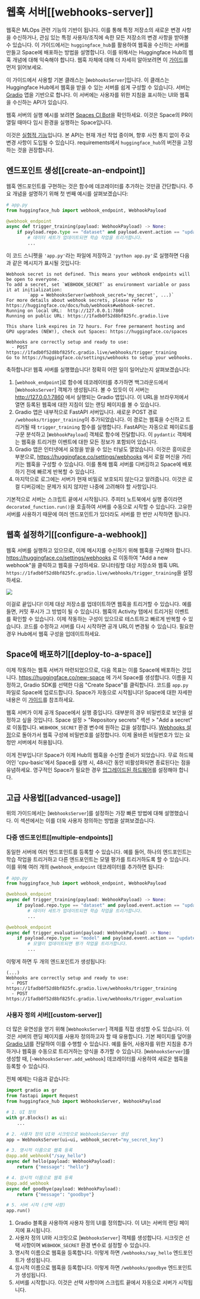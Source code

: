 <!--⚠️ Note that this file is in Markdown but contain specific syntax for our doc-builder (similar to MDX) that may not be
rendered properly in your Markdown viewer.
-->

# 웹훅 서버[[webhooks-server]]

웹훅은 MLOps 관련 기능의 기반이 됩니다. 이를 통해 특정 저장소의 새로운 변경 사항을 수신하거나,
관심 있는 특정 사용자/조직에 속한 모든 저장소의 변경 사항을 받아볼 수 있습니다.
이 가이드에서는 `huggingface_hub`를 활용하여 웹훅을 수신하는 서버를 만들고 Space에 배포하는 방법을 설명합니다. 
이를 위해서는 Huggingface Hub의 웹훅 개념에 대해 익숙해야 합니다. 
웹훅 자체에 대해 더 자세히 알아보려면 이 [가이드](https://huggingface.co/docs/hub/webhooks)를 먼저 읽어보세요.  

이 가이드에서 사용할 기본 클래스는 [`WebhooksServer`]입니다. 
이 클래스는 Huggingface Hub에서 웹훅을 받을 수 있는 서버를 쉽게 구성할 수 있습니다. 서버는 [Gradio](https://gradio.app/) 앱을 기반으로 합니다. 
이 서버에는 사용자를 위한 지침을 표시하는 UI와 웹훅을 수신하는 API가 있습니다.

<Tip>

웹훅 서버의 실행 예시를 보려면 [Spaces CI Bot](https://huggingface.co/spaces/spaces-ci-bot/webhook)을 확인하세요. 
이것은 Space의 PR이 열릴 때마다 임시 환경을 실행하는 Space입니다.

</Tip>

<Tip warning={true}>

이것은 [실험적 기능](../package_reference/environment_variables#hfhubdisableexperimentalwarning)입니다. 
본 API는 현재 개선 작업 중이며, 향후 사전 통지 없이 주요 변경 사항이 도입될 수 있습니다. 
requirements에서 `huggingface_hub`의 버전을 고정하는 것을 권장합니다.

</Tip>


## 엔드포인트 생성[[create-an-endpoint]]

웹훅 엔드포인트를 구현하는 것은 함수에 데코레이터를 추가하는 것만큼 간단합니다. 
주요 개념을 설명하기 위해 첫 번째 예시를 살펴보겠습니다:

```python
# app.py
from huggingface_hub import webhook_endpoint, WebhookPayload

@webhook_endpoint
async def trigger_training(payload: WebhookPayload) -> None:
    if payload.repo.type == "dataset" and payload.event.action == "update":
        # 데이터 세트가 업데이트되면 학습 작업을 트리거합니다.
        ...
```

이 코드 스니펫을 `'app.py'`라는 파일에 저장하고 `'python app.py'`로 실행하면 다음과 같은 메시지가 표시될 것입니다:

```text
Webhook secret is not defined. This means your webhook endpoints will be open to everyone.
To add a secret, set `WEBHOOK_SECRET` as environment variable or pass it at initialization:
        `app = WebhooksServer(webhook_secret='my_secret', ...)`
For more details about webhook secrets, please refer to https://huggingface.co/docs/hub/webhooks#webhook-secret.
Running on local URL:  http://127.0.0.1:7860
Running on public URL: https://1fadb0f52d8bf825fc.gradio.live

This share link expires in 72 hours. For free permanent hosting and GPU upgrades (NEW!), check out Spaces: https://huggingface.co/spaces

Webhooks are correctly setup and ready to use:
  - POST https://1fadb0f52d8bf825fc.gradio.live/webhooks/trigger_training
Go to https://huggingface.co/settings/webhooks to setup your webhooks.
```

축하합니다! 웹훅 서버를 실행했습니다! 정확히 어떤 일이 일어났는지 살펴보겠습니다:

1. [`webhook_endpoint`]로 함수에 데코레이터를 추가하면 백그라운드에서 [`WebhooksServer`] 객체가 생성됩니다. 
볼 수 있듯이 이 서버는 http://127.0.0.1:7860 에서 실행되는 Gradio 앱입니다. 
이 URL을 브라우저에서 열면 등록된 웹훅에 대한 지침이 있는 랜딩 페이지를 볼 수 있습니다.
2. Gradio 앱은 내부적으로 FastAPI 서버입니다. 새로운 POST 경로 `/webhooks/trigger_training`이 추가되었습니다. 
이 경로는 웹훅을 수신하고 트리거될 때 `trigger_training` 함수를 실행합니다. 
FastAPI는 자동으로 페이로드를 구문 분석하고 [`WebhookPayload`] 객체로 함수에 전달합니다. 
이 `pydantic` 객체에는 웹훅을 트리거한 이벤트에 대한 모든 정보가 포함되어 있습니다.
3. Gradio 앱은 인터넷에서 요청을 받을 수 있는 터널도 열었습니다. 
이것은 흥미로운 부분으로, https://huggingface.co/settings/webhooks 에서 로컬 머신을 가리키는 웹훅을 구성할 수 있습니다. 
이를 통해 웹훅 서버를 디버깅하고 Space에 배포하기 전에 빠르게 반복할 수 있습니다.
4. 마지막으로 로그에는 서버가 현재 비밀로 보호되지 않는다고 알려줍니다. 
이것은 로컬 디버깅에는 문제가 되지 않지만 나중에 고려해야 할 사항입니다.

<Tip warning={true}>

기본적으로 서버는 스크립트 끝에서 시작됩니다. 
주피터 노트북에서 실행 중이라면 `decorated_function.run()`을 호출하여 서버를 수동으로 시작할 수 있습니다. 
고유한 서버를 사용하기 때문에 여러 엔드포인트가 있더라도 서버를 한 번만 시작하면 됩니다.

</Tip>


## 웹훅 설정하기[[configure-a-webhook]]

웹훅 서버를 실행하고 있으므로, 이제 메시지를 수신하기 위해 웹훅을 구성해야 합니다.
https://huggingface.co/settings/webhooks 로 이동하여 "Add a new webhook"을 클릭하고 웹훅을 구성하세요. 
모니터링할 대상 저장소와 웹훅 URL `https://1fadb0f52d8bf825fc.gradio.live/webhooks/trigger_training`을 설정하세요.

<div class="flex justify-center">
<img src="https://huggingface.co/datasets/huggingface/documentation-images/resolve/main/hub/configure_webhook.png"/>
</div>

이걸로 끝입니다! 이제 대상 저장소를 업데이트하면 웹훅을 트리거할 수 있습니다. 예를 들면, 커밋 푸시가 그 방법이 될 수 있습니다.
웹훅의 Activity 탭에서 트리거된 이벤트를 확인할 수 있습니다. 이제 작동하는 구성이 있으므로 테스트하고 빠르게 반복할 수 있습니다. 
코드를 수정하고 서버를 다시 시작하면 공개 URL이 변경될 수 있습니다. 
필요한 경우 Hub에서 웹훅 구성을 업데이트하세요.

## Space에 배포하기[[deploy-to-a-space]]

이제 작동하는 웹훅 서버가 마련되었으므로, 다음 목표는 이를 Space에 배포하는 것입니다. https://huggingface.co/new-space 에 가서 Space를 생성합니다. 
이름을 지정하고, Gradio SDK를 선택한 다음 "Create Space"를 클릭합니다. 코드를 `app.py` 파일로 Space에 업로드합니다.
Space가 자동으로 시작됩니다!
Space에 대한 자세한 내용은 이 [가이드](https://huggingface.co/docs/hub/spaces-overview)를 참조하세요.

웹훅 서버가 이제 공개 Space에서 실행 중입니다. 대부분의 경우 비밀번호로 보안을 설정하고 싶을 것입니다.
Space 설정 > "Repository secrets" 섹션 > "Add a secret" 로 이동합니다. `WEBHOOK_SECRET` 환경 변수에 원하는 값을 설정합니다. 
[Webhooks 설정](https://huggingface.co/settings/webhooks)으로 돌아가서 웹훅 구성에 비밀번호를 설정합니다. 
이제 올바른 비밀번호가 있는 요청만 서버에서 허용됩니다.

이게 전부입니다! Space가 이제 Hub의 웹훅을 수신할 준비가 되었습니다.
무료 하드웨어인 'cpu-basic'에서 Space를 실행 시, 48시간 동안 비활성화되면 종료된다는 점을 유념하세요. 
영구적인 Space가 필요한 경우 [업그레이드된 하드웨어](https://huggingface.co/docs/hub/spaces-gpus#hardware-specs)를 설정해야 합니다.

## 고급 사용법[[advanced-usage]]

위의 가이드에서는 [`WebhooksServer`]를 설정하는 가장 빠른 방법에 대해 설명했습니다. 
이 섹션에서는 이를 더욱 사용자 정의하는 방법을 살펴보겠습니다.

### 다중 엔드포인트[[multiple-endpoints]]

동일한 서버에 여러 엔드포인트를 등록할 수 있습니다. 
예를 들어, 하나의 엔드포인트는 학습 작업을 트리거하고 다른 엔드포인트는 모델 평가를 트리거하도록 할 수 있습니다. 
이를 위해 여러 개의 `@webhook_endpoint` 데코레이터를 추가하면 됩니다:

```python
# app.py
from huggingface_hub import webhook_endpoint, WebhookPayload

@webhook_endpoint
async def trigger_training(payload: WebhookPayload) -> None:
    if payload.repo.type == "dataset" and payload.event.action == "update":
        # 데이터 세트가 업데이트되면 학습 작업을 트리거합니다.
        ...

@webhook_endpoint
async def trigger_evaluation(payload: WebhookPayload) -> None:
    if payload.repo.type == "model" and payload.event.action == "update":
        # 모델이 업데이트되면 평가 작업을 트리거합니다. 
        ...
```

이렇게 하면 두 개의 엔드포인트가 생성됩니다:

```text
(...)
Webhooks are correctly setup and ready to use:
  - POST https://1fadb0f52d8bf825fc.gradio.live/webhooks/trigger_training
  - POST https://1fadb0f52d8bf825fc.gradio.live/webhooks/trigger_evaluation
```

### 사용자 정의 서버[[custom-server]]

더 많은 유연성을 얻기 위해 [`WebhooksServer`] 객체를 직접 생성할 수도 있습니다. 
이것은 서버의 랜딩 페이지를 사용자 정의하고자 할 때 유용합니다. 
기본 페이지를 덮어쓸 [Gradio UI](https://gradio.app/docs/#blocks)를 전달하여 이를 수행할 수 있습니다. 
예를 들어, 사용자를 위한 지침을 추가하거나 웹훅을 수동으로 트리거하는 양식을 추가할 수 있습니다. 
[`WebhooksServer`]를 생성할 때, [`~WebhooksServer.add_webhook`] 데코레이터를 사용하여 새로운 웹훅을 등록할 수 있습니다.

전체 예제는 다음과 같습니다:

```python
import gradio as gr
from fastapi import Request
from huggingface_hub import WebhooksServer, WebhookPayload

# 1. UI 정의
with gr.Blocks() as ui:
    ...

# 2. 사용자 정의 UI와 시크릿으로 WebhooksServer 생성
app = WebhooksServer(ui=ui, webhook_secret="my_secret_key")

# 3. 명시적 이름으로 웹훅 등록
@app.add_webhook("/say_hello")
async def hello(payload: WebhookPayload):
    return {"message": "hello"}

# 4. 암시적 이름으로 웹훅 등록
@app.add_webhook
async def goodbye(payload: WebhookPayload):
    return {"message": "goodbye"}

# 5. 서버 시작 (선택 사항)
app.run()
```

1. Gradio 블록을 사용하여 사용자 정의 UI를 정의합니다. 이 UI는 서버의 랜딩 페이지에 표시됩니다.
2. 사용자 정의 UI와 시크릿으로 [`WebhooksServer`] 객체를 생성합니다. 
시크릿은 선택 사항이며 `WEBHOOK_SECRET` 환경 변수로 설정할 수 있습니다. 
3. 명시적 이름으로 웹훅을 등록합니다. 이렇게 하면 `/webhooks/say_hello` 엔드포인트가 생성됩니다.
4. 암시적 이름으로 웹훅을 등록합니다. 이렇게 하면 `/webhooks/goodbye` 엔드포인트가 생성됩니다.
5. 서버를 시작합니다. 이것은 선택 사항이며 스크립트 끝에서 자동으로 서버가 시작됩니다.
